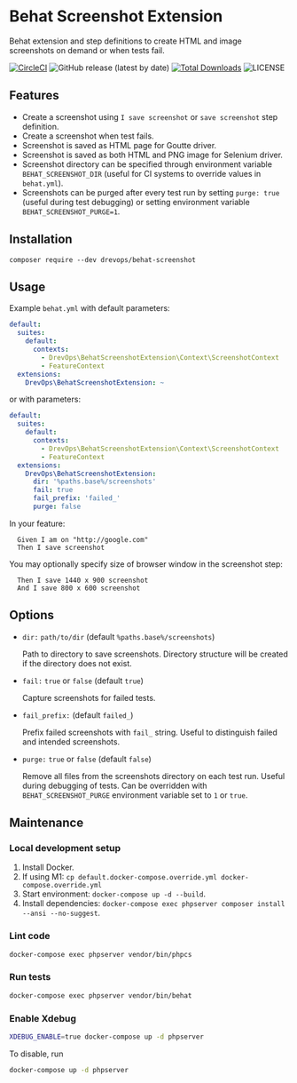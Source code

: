 # Behat Screenshot Extension
Behat extension and step definitions to create HTML and image screenshots on demand or when tests fail.

[![CircleCI](https://circleci.com/gh/drevops/behat-screenshot.svg?style=shield)](https://circleci.com/gh/drevops/behat-screenshot)
![GitHub release (latest by date)](https://img.shields.io/github/v/release/drevops/behat-screenshot)
[![Total Downloads](https://poser.pugx.org/drevops/behat-screenshot/downloads)](https://packagist.org/packages/drevops/behat-screenshot)
![LICENSE](https://img.shields.io/github/license/drevops/behat-screenshot)

## Features
* Create a screenshot using `I save screenshot` or `save screenshot` step definition.
* Create a screenshot when test fails.
* Screenshot is saved as HTML page for Goutte driver.
* Screenshot is saved as both HTML and PNG image for Selenium driver.
* Screenshot directory can be specified through environment variable `BEHAT_SCREENSHOT_DIR` (useful for CI systems to override values in `behat.yml`).
* Screenshots can be purged after every test run by setting `purge: true` (useful during test debugging) or setting environment variable `BEHAT_SCREENSHOT_PURGE=1`.

## Installation

    composer require --dev drevops/behat-screenshot

## Usage

Example `behat.yml` with default parameters:
```yaml
default:
  suites:
    default:
      contexts:
        - DrevOps\BehatScreenshotExtension\Context\ScreenshotContext
        - FeatureContext
  extensions:
    DrevOps\BehatScreenshotExtension: ~
```

or with parameters:

```yaml
default:
  suites:
    default:
      contexts:
        - DrevOps\BehatScreenshotExtension\Context\ScreenshotContext
        - FeatureContext
  extensions:
    DrevOps\BehatScreenshotExtension:
      dir: '%paths.base%/screenshots'
      fail: true
      fail_prefix: 'failed_'
      purge: false
```

In your feature:
```
  Given I am on "http://google.com"
  Then I save screenshot
```

You may optionally specify size of browser window in the screenshot step:

```
  Then I save 1440 x 900 screenshot
  And I save 800 x 600 screenshot
```

## Options

- `dir:` `path/to/dir` (default `%paths.base%/screenshots`)

  Path to directory to save screenshots. Directory structure will be created if the directory does not exist.

- `fail:` `true` or `false` (default `true`)

  Capture screenshots for failed tests.

- `fail_prefix:` (default `failed_`)

  Prefix failed screenshots with `fail_` string. Useful to distinguish failed and intended screenshots.

- `purge:` `true` or `false` (default `false`)

  Remove all files from the screenshots directory on each test run. Useful during debugging of tests.
  Can be overridden with `BEHAT_SCREENSHOT_PURGE` environment variable set to `1` or `true`.

## Maintenance

### Local development setup

1. Install Docker.
2. If using M1: `cp default.docker-compose.override.yml docker-compose.override.yml`
3. Start environment: `docker-compose up -d --build`.
4. Install dependencies: `docker-compose exec phpserver composer install --ansi --no-suggest`.

### Lint code

```bash
docker-compose exec phpserver vendor/bin/phpcs
```

### Run tests

```bash
docker-compose exec phpserver vendor/bin/behat
```

### Enable Xdebug

```bash
XDEBUG_ENABLE=true docker-compose up -d phpserver
```

To disable, run

```bash
docker-compose up -d phpserver
```
